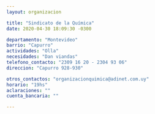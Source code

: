 ```yaml
---
layout: organizacion

title: "Sindicato de la Química"
date: 2020-04-30 18:09:30 -0300

departamento: "Montevideo"
barrio: "Capurro"
actividades: "Olla"
necesidades: "Dan viandas"
telefono_contacto: "2309 16 20 - 2304 93 06"
direccion: "Capurro 928-930"

otros_contactos: "organizacionquimica@adinet.com.uy"
horario: "19hs"
aclaraciones: ""
cuenta_bancaria: ""

---
```

